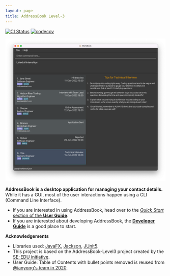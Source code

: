 ```yaml
---
layout: page
title: AddressBook Level-3
---
```


[![CI Status](https://github.com/se-edu/addressbook-level3/workflows/Java%20CI/badge.svg)](https://github.com/se-edu/addressbook-level3/actions)
[![codecov](https://codecov.io/gh/AY2223S1-CS2103T-T10-3/tp/branch/master/graph/badge.svg?token=K13DUI69HX)](https://codecov.io/gh/AY2223S1-CS2103T-T10-3/tp)

![Ui](images/Ui.png)

**AddressBook is a desktop application for managing your contact details.** While it has a GUI, most of the user interactions happen using a CLI (Command Line Interface).

* If you are interested in using AddressBook, head over to the [_Quick Start_ section of the **User Guide**](UserGuide.html#quick-start).
* If you are interested about developing AddressBook, the [**Developer Guide**](DeveloperGuide.html) is a good place to start.


**Acknowledgements**

* Libraries used: [JavaFX](https://openjfx.io), [Jackson](https://github.com/FasterXML/jackson), [JUnit5](https://github.com/junit-team/junit5).
* This project is based on the AddressBook-Level3 project created by the [SE-EDU initiative](https://se-education.org).
* User Guide: Table of Contents with bullet points removed is reused from [@ianyong's team in 2020](https://github.com/AY2021S1-CS2103T-W16-3/tp/pull/190/commits/b91ca546a6a41a977a8dbf4d40c969ab07a49ad7).
